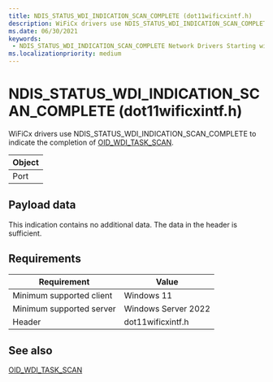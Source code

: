 ```yaml
---
title: NDIS_STATUS_WDI_INDICATION_SCAN_COMPLETE (dot11wificxintf.h)
description: WiFiCx drivers use NDIS_STATUS_WDI_INDICATION_SCAN_COMPLETE to indicate the completion of OID_WDI_TASK_SCAN.
ms.date: 06/30/2021
keywords:
 - NDIS_STATUS_WDI_INDICATION_SCAN_COMPLETE Network Drivers Starting with Windows Vista
ms.localizationpriority: medium
---
```


# NDIS_STATUS_WDI_INDICATION_SCAN_COMPLETE (dot11wificxintf.h)


WiFiCx drivers use NDIS_STATUS_WDI_INDICATION_SCAN_COMPLETE to indicate the completion of [OID_WDI_TASK_SCAN](oid-wdi-task-scan.md).

| Object |
|--------|
| Port   |

 

## Payload data


This indication contains no additional data. The data in the header is sufficient.

## Requirements

|Requirement|Value|
|--- |--- |
|Minimum supported client|Windows 11|
|Minimum supported server|Windows Server 2022|
|Header|dot11wificxintf.h|

## See also


[OID_WDI_TASK_SCAN](oid-wdi-task-scan.md)

 

 





